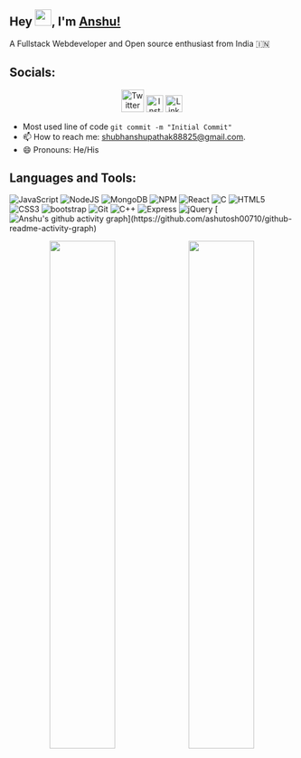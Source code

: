 ## Hey <img src="https://github.com/TheDudeThatCode/TheDudeThatCode/blob/master/Assets/Hi.gif" width="29">, I'm [Anshu!](https://linkfree.eddiehub.io/AnshuPathak-88825) 

A Fullstack Webdeveloper and Open source enthusiast from India :india:

## Socials:

<div align="center">
<a href="https://twitter.com/Anshustwt"><img src="https://cdn.worldvectorlogo.com/logos/twitter-6.svg" title="Twitter" alt="Twitter Account" width="40"/></a> 
<a href="https://www.instagram.com/shubhanshustwt"><img src="https://cdn.worldvectorlogo.com/logos/instagram-5.svg" title="Instagram" alt="Instagram Account" width="30"/></a> 
<a href="https://www.linkedin.com/in/anshu-kumar-pathak/"><img src="https://cdn.worldvectorlogo.com/logos/linkedin-icon-2.svg" title="Linkedin" alt="Linkedin Account" width="30"/></a> 


</div>


- Most used line of code  `git commit -m "Initial Commit"`
- 📫 How to reach me: shubhanshupathak88825@gmail.com.
- 😄 Pronouns: He/His

## Languages and Tools:

 ![JavaScript](https://img.shields.io/badge/javascript-%23323330.svg?style=for-the-badge&logo=javascript&logoColor=%23F7DF1E)
 ![NodeJS](https://img.shields.io/badge/node.js-6DA55F?style=for-the-badge&logo=node.js&logoColor=white) 
 ![MongoDB](https://img.shields.io/badge/MongoDB-%234ea94b.svg?style=for-the-badge&logo=mongodb&logoColor=white)
 ![NPM](https://img.shields.io/badge/NPM-%23000000.svg?style=for-the-badge&logo=npm&logoColor=white)
![React](https://img.shields.io/badge/react-%2320232a.svg?style=for-the-badge&logo=react&logoColor=%2361DAFB)
![C](https://img.shields.io/badge/c-%2300599C.svg?style=for-the-badge&logo=c&logoColor=white)
![HTML5](https://img.shields.io/badge/html-%23E34F26.svg?style=for-the-badge&logo=html5&logoColor=white)
![CSS3](https://img.shields.io/badge/css-%231572B6.svg?style=for-the-badge&logo=css3&logoColor=white)
![bootstrap](https://img.shields.io/badge/Bootstrap-563D7C?style=for-the-badge&logo=bootstrap&logoColor=white)
![Git](https://img.shields.io/badge/git-%23F05033.svg?style=for-the-badge&logo=git&logoColor=white)
![C++](https://img.shields.io/badge/C%2B%2B-00599C?style=for-the-badge&logo=c%2B%2B&logoColor=white)
![Express](https://img.shields.io/badge/Express.js-000000?style=for-the-badge&logo=express&logoColor=white)
![jQuery](https://img.shields.io/badge/jquery-%230769AD.svg?style=for-the-badge&logo=jquery&logoColor=white)
[![Anshu's github activity graph](https://github-readme-activity-graph.cyclic.app/graph?username=AnshuPathak-88825&bg_color=0f2d3d&color=1cadfb&line=1cadfb&point=1cadfb&area=true&hide_border=true")](https://github.com/ashutosh00710/github-readme-activity-graph)
<p align="center">
	
  <img width="48%" src="https://github-readme-stats.vercel.app/api?username=AnshuPathak-88825&show_icons=true&theme=tokyonight" />
  <img width="48%" src="https://github-readme-streak-stats.herokuapp.com/?user=AnshuPathak-88825&theme=tokyonight" />
</p>



